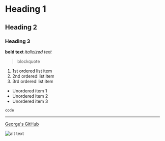 
# Heading 1 
## Heading 2 
### Heading 3

**bold text**  *italicized text*

> blockquote

1. 1st ordered list item
2. 2nd ordered list item
3. 3rd ordered list item

- Unordered item 1
- Unordered item 2
- Unordered item 3

`code`

---

 [George's GitHub]([https://www.example.com](https://github.com/gredfern5/Engineering-Design-VI))

![alt text](image.jpg)

